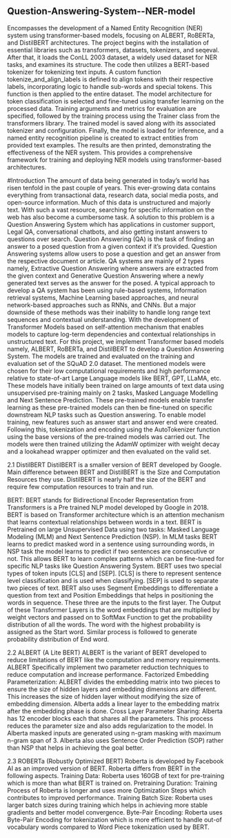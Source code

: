 ## Question-Answering-System--NER-model

Encompasses the development of a Named Entity Recognition (NER) system using transformer-based models, focusing on ALBERT, RoBERTa, and DistilBERT architectures. The project begins with the installation of essential libraries such as transformers, datasets, tokenizers, and seqeval. After that, it loads the ConLL 2003 dataset, a widely used dataset for NER tasks, and examines its structure. The code then utilizes a BERT-based tokenizer for tokenizing text inputs. A custom function tokenize_and_align_labels is defined to align tokens with their respective labels, incorporating logic to handle sub-words and special tokens. This function is then applied to the entire dataset. The model architecture for token classification is selected and fine-tuned using transfer learning on the processed data. Training arguments and metrics for evaluation are specified, followed by the training process using the Trainer class from the transformers library. The trained model is saved along with its associated tokenizer and configuration. Finally, the model is loaded for inference, and a named entity recognition pipeline is created to extract entities from provided text examples. The results are then printed, demonstrating the effectiveness of the NER system. This provides a comprehensive framework for training and deploying NER models using transformer-based architectures.
 
#Introduction
The amount of data being generated in today’s world has risen tenfold in the past couple of years. This ever-growing data contains everything from transactional data, research data, social media posts, and open-source information. Much of this data is unstructured and majorly text. With such a vast resource, searching for specific information on the web has also become a cumbersome task. A solution to this problem is a Question Answering System which has applications in customer support, Legal QA, conversational chatbots, and also getting instant answers to questions over search. Question Answering (QA) is the task of finding an answer to a posed question from a given context if it’s provided. Question Answering systems allow users to pose a question and get an answer from the respective document or article. QA systems are mainly of 2 types namely, Extractive Question Answering where answers are extracted from the given context and Generative Question Answering where a newly generated text serves as the answer for the posed. A typical approach to develop a QA system has been using rule-based systems, Information retrieval systems, Machine Learning based approaches, and neural network-based approaches such as RNNs, and CNNs. But a major downside of these methods was their inability to handle long range text sequences and contextual understanding. With the development of Transformer Models based on self-attention mechanism that enables models to capture log-term dependencies and contextual relationships in unstructured text. For this project, we implement Transformer based models namely, ALBERT, RoBERTa, and DistilBERT to develop a Question Answering System. The models are trained and evaluated on the training and evaluation set of the SQuAD 2.0 dataset. The mentioned models were chosen for their low computational requirements and high performance relative to state-of-art Large Language models like BERT, GPT, LLaMA, etc. These models have initially been trained on large amounts of text data using unsupervised pre-training mainly on 2 tasks, Masked Language Modelling and Next Sentence Prediction. These pre-trained models enable transfer learning as these pre-trained models can then be fine-tuned on specific downstream NLP tasks such as Question answering. To enable model training, new features such as answer start and answer end were created. Following this, tokenization and encoding using the AutoTokenizer function using the base versions of the pre-trained models was carried out. The models were then trained utilizing the AdamW optimizer with weight decay and a lookahead wrapper optimizer and then evaluated on the valid set.

2.1 DistilBERT
DistilBERT is a smaller version of BERT developed by Google. Main difference between BERT and DistilBERT is the Size and Computation Resources they use. DistilBERT is nearly half the size of the BERT and require few computation resources to train and run.

BERT:
BERT stands for Bidirectional Encoder Representation from Transformers is a Pre trained NLP model developed by Google in 2018. BERT is based on Transformer architecture which is an attention mechanism that learns contextual relationships between words in a text. BERT is Pretrained on large Unsupervised Data using two tasks: Masked Language Modeling (MLM) and Next Sentence Prediction (NSP). In MLM tasks BERT learns to predict masked word in a sentence using surrounding words, in NSP task the model learns to predict if two sentences are consecutive or not. This allows BERT to learn complex patterns which can be fine-tuned for specific NLP tasks like Question Answering System. BERT uses two special types of token inputs [CLS] and [SEP]. [CLS] is there to represent sentence level classification and is used when classifying. [SEP] is used to separate two pieces of text. BERT also uses Segment Embeddings to differentiate a question from text and Position Embeddings that helps in positioning the words in sequence. These three are the inputs to the first layer. The Output of these Transformer Layers is the word embeddings that are multiplied by weight vectors and passed on to SoftMax Function to get the probability distribution of all the words. The word with the highest probability is assigned as the Start word. Similar process is followed to generate probability distribution of End word.

2.2 ALBERT (A Lite BERT)
ALBERT is the variant of BERT developed to reduce limitations of BERT like the computation and memory requirements. ALBERT Specifically implement two parameter reduction techniques to reduce computation and increase performance. Factorized Embedding Parameterization: ALBERT divides the embedding matrix into two pieces to ensure the size of hidden layers and embedding dimensions are different. This increases the size of hidden layer without modifying the size of embedding dimension. Alberta adds a linear layer to the embedding matrix after the embedding phase is done. Cross Layer Parameter Sharing: Alberta has 12 encoder blocks each that shares all the parameters. This process reduces the parameter size and also adds regularization to the model. In Alberta masked inputs are generated using n-gram masking with maximum n-gram span of 3. Alberta also uses Sentence Order Prediction (SOP) rather than NSP that helps in achieving the goal better.

2.3 ROBERTa (Robustly Optimized BERT)
Roberta is developed by Facebook AI as an improved version of BERT. Roberta differs from BERT in the following aspects. Training Data: Roberta uses 160GB of text for pre-training which is more than what BERT is trained on. Pretraining Duration: Training Process of Roberta is longer and uses more Optimization Steps which contributes to improved performance. Training Batch Size: Roberta uses larger batch sizes during training which helps in achieving more stable gradients and better model convergence. Byte-Pair Encoding: Roberta uses Byte-Pair Encoding for tokenization which is more efficient to handle out-of vocabulary words compared to Word Piece tokenization used by BERT.
